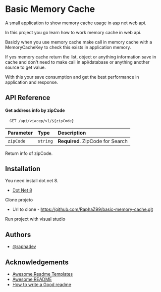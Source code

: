 
# Basic Memory Cache

A small application to show memory cache usage in asp net web api.

In this project you go learn how to work memory cache in web api.

Basicly when you use memory cache make call in memory cache with a MemoryCacheKey to check this exists in application memory.

If yes memory cache return the list, object or anything information save in cache and don't need to make call in api/database or anything another source to get value.

With this your save consumption and get the best performance in application and response.


## API Reference

#### Get address info by zipCode

```http
  GET /api/viacep/v1/${zipCode}
```
 

| Parameter | Type     | Description                       |
| :-------- | :------- | :-------------------------------- |
| `zipCode`      | `string` | **Required**. ZipCode for Search |

Return info of  zipCode.


## Installation

You need install dot net 8.

- [Dot Net 8](https://dotnet.microsoft.com/pt-br/download/dotnet/8.0)


Clone projeto

- Url to clone - https://github.com/RaphaZ99/basic-memory-cache.git

 
 Run project with visual studio
    
## Authors

- [@raphadev](https://www.linkedin.com/in/raphael-mota-560b29189/)


## Acknowledgements

 - [Awesome Readme Templates](https://awesomeopensource.com/project/elangosundar/awesome-README-templates)
 - [Awesome README](https://github.com/matiassingers/awesome-readme)
 - [How to write a Good readme](https://bulldogjob.com/news/449-how-to-write-a-good-readme-for-your-github-project)

